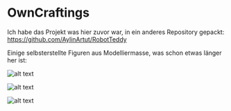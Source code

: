 # OwnCraftings

Ich habe das Projekt was hier zuvor war, in ein anderes Repository gepackt: https://github.com/AylinArtut/RobotTeddy 

Einige selbsterstellte Figuren aus Modelliermasse, was schon etwas länger her ist:

![alt text](https://s20.directupload.net/images/210728/plozjsdi.jpg)

![alt text](https://s20.directupload.net/images/210728/evuau6v8.jpg)

![alt text](https://s20.directupload.net/images/210728/9d28pywm.jpg)
